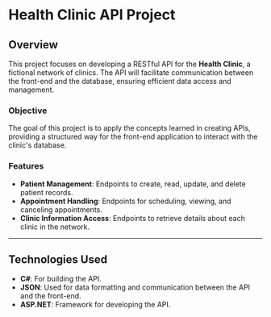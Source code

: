 # Health Clinic API Project

## Overview

This project focuses on developing a RESTful API for the **Health Clinic**, a fictional network of clinics. The API will facilitate communication between the front-end and the database, ensuring efficient data access and management.

### Objective

The goal of this project is to apply the concepts learned in creating APIs, providing a structured way for the front-end application to interact with the clinic's database.

### Features

- **Patient Management**: Endpoints to create, read, update, and delete patient records.
- **Appointment Handling**: Endpoints for scheduling, viewing, and canceling appointments.
- **Clinic Information Access**: Endpoints to retrieve details about each clinic in the network.

---

## Technologies Used

- **C#**: For building the API.
- **JSON**: Used for data formatting and communication between the API and the front-end.
- **ASP.NET**: Framework for developing the API.
